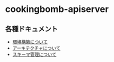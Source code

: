 # cookingbomb-apiserver

## 各種ドキュメント

- [環境構築について](https://github.com/CA22-game-creators/cookingbomb-apiserver/blob/main/docs/development.md)
- [アーキテクチャについて](https://github.com/CA22-game-creators/cookingbomb-apiserver/blob/main/docs/architecture.md)
- [スキーマ管理について](https://github.com/CA22-game-creators/cookingbomb-apiserver/blob/main/docs/database.md)

